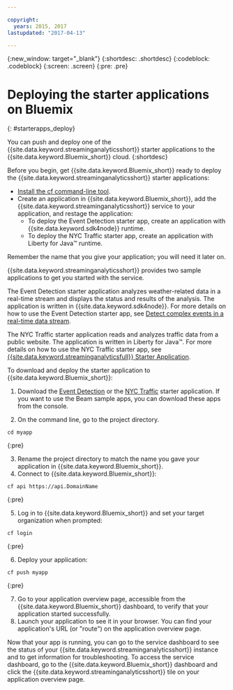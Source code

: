 ```yaml
---

copyright:
  years: 2015, 2017
lastupdated: "2017-04-13"

---
```


<!-- Attribute definitions -->
{:new_window: target="_blank"}
{:shortdesc: .shortdesc}
{:codeblock: .codeblock}
{:screen: .screen}
{:pre: .pre}

# Deploying the starter applications on Bluemix
{: #starterapps_deploy}

You can push and deploy one of the {{site.data.keyword.streaminganalyticsshort}} starter applications to the {{site.data.keyword.Bluemix_short}} cloud.
{:shortdesc}

Before you begin, get {{site.data.keyword.Bluemix_short}} ready to deploy the {{site.data.keyword.streaminganalyticsshort}} starter applications:

* [Install the cf command-line tool](https://github.com/cloudfoundry/cli/releases).
* Create an application in {{site.data.keyword.Bluemix_short}}, add the {{site.data.keyword.streaminganalyticsshort}} service to your application, and restage the application:
	* To deploy the Event Detection starter app, create an application with {{site.data.keyword.sdk4node}} runtime.
	* To deploy the NYC Traffic starter app, create an application with Liberty for Java™ runtime.

Remember the name that you give your application; you will need it later on.

{{site.data.keyword.streaminganalyticsshort}} provides two sample applications to get you started with the service.

The Event Detection starter application analyzes weather-related data in a real-time stream and displays the status and results of the analysis. The application is written in {{site.data.keyword.sdk4node}}. For more details on how to use the Event Detection starter app, see [Detect complex events in a real-time data stream](https://www.ibm.com/developerworks/library/ba-bluemix-detect-complex-events-from-data-stream-trs/index.html).

The NYC Traffic starter application reads and analyzes traffic data from a public website. The application is written in Liberty for Java™. For more details on how to use the NYC Traffic starter app, see [{{site.data.keyword.streaminganalyticsfull}} Starter Application](https://developer.ibm.com/streamsdev/docs/bluemix-streaming-analytics-starter-application/).

To download and deploy the starter application to {{site.data.keyword.Bluemix_short}}:

1. Download the [Event Detection](https://streams-github-samples.mybluemix.net/?get=QuickStart/EventDetection) or the [NYC Traffic](https://streams-github-samples.mybluemix.net/?get=QuickStart/NYCTraffic) starter application. If you want to use the Beam sample apps, you can download these apps from the console.

2. On the command line, go to the project directory.
  <pre><code>cd myapp</code></pre>
  {:pre}

3. Rename the project directory to match the name you gave your application in {{site.data.keyword.Bluemix_short}}.
4. Connect to {{site.data.keyword.Bluemix_short}}:
  <pre><code>cf api https://api.DomainName</code></pre>
  {:pre}

5. Log in to {{site.data.keyword.Bluemix_short}} and set your target organization when prompted:
  <pre><code>cf login</code></pre>
  {:pre}

6. Deploy your application:
  <pre><code>cf push myapp</code></pre>
  {:pre}

7. Go to your application overview page, accessible from the {{site.data.keyword.Bluemix_short}} dashboard, to verify that your application started successfully.
8. Launch your application to see it in your browser. You can find your application's URL (or "route") on the application overview page.

Now that your app is running, you can go to the service dashboard to see the status of your {{site.data.keyword.streaminganalyticsshort}} instance and to get information for troubleshooting. To access the service dashboard, go to the {{site.data.keyword.Bluemix_short}} dashboard and click the {{site.data.keyword.streaminganalyticsshort}} tile on your application overview page.
